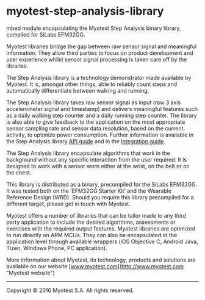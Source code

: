 # myotest-step-analysis-library
mbed module encapsulating the Myotest Step Analysis binary library, compiled for SiLabs EFM32GG.

Myotest libraries bridge the gap between raw sensor signal and meaningful information. They allow third parties to focus on product development and user experience whilst sensor signal processing is taken care off by the libraries.

The Step Analysis library is a technology demonstrator made available by Myotest. It is, amongst other things, able to reliably count steps and automatically differentiate between walking and running.

The Step Analysis library takes raw sensor signal as input (raw 3 axis accelerometer signal and timestamp) and delivers meaningful features such as a daily walking step counter and a daily running step counter. The library is also able to give feedback to the application on the most appropriate sensor sampling rate and sensor data resolution, based on the current activity, to optimize power consumption. Further information is available in the Step Analysis library [API guide](api_guide.md) and in the [Integration guide](Integration_guide.md).

The Step Analysis library encapsulate algorithms that work in the background without any specific interaction from the user required. It is designed to work with a sensor worn either at the wrist, on the belt or on the chest.

This library is distributed as a binary, precompiled for the SiLabs EFM32GG. It was tested both on the ‘EFM32GG Starter Kit’ and the Wearable Reference Design (WRD). Should you require this library precompiled for a different target, please get in touch with Myotest.

Myotest offers a number of libraries that can be tailor made to any third party application to include the desired algorithms, assessments or exercises with the required output features. Myotest libraries are optimized to run directly on ARM MCUs. They can also be encapsulated at the application level through available wrappers (iOS Objective C, Android Java, Tizen, Windows Phone, PC application).

More information about Myotest, its technology, products and solutions are available on our website [www.myotest.com](http://www.myotest.com "Myotest website")

______
Copyright © 2016 Myotest S.A. All rights reserved.
